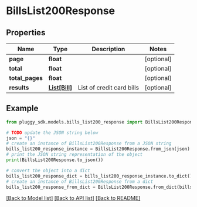 # BillsList200Response


## Properties

Name | Type | Description | Notes
------------ | ------------- | ------------- | -------------
**page** | **float** |  | [optional] 
**total** | **float** |  | [optional] 
**total_pages** | **float** |  | [optional] 
**results** | [**List[Bill]**](Bill.md) | List of credit card bills | [optional] 

## Example

```python
from pluggy_sdk.models.bills_list200_response import BillsList200Response

# TODO update the JSON string below
json = "{}"
# create an instance of BillsList200Response from a JSON string
bills_list200_response_instance = BillsList200Response.from_json(json)
# print the JSON string representation of the object
print(BillsList200Response.to_json())

# convert the object into a dict
bills_list200_response_dict = bills_list200_response_instance.to_dict()
# create an instance of BillsList200Response from a dict
bills_list200_response_from_dict = BillsList200Response.from_dict(bills_list200_response_dict)
```
[[Back to Model list]](../README.md#documentation-for-models) [[Back to API list]](../README.md#documentation-for-api-endpoints) [[Back to README]](../README.md)


